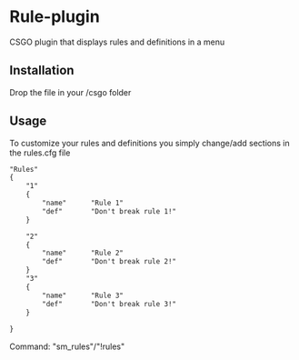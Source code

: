 # Rule-plugin
CSGO plugin that displays rules and definitions in a menu

## Installation

Drop the file in your /csgo folder

## Usage

To customize your rules and definitions you simply change/add sections in the rules.cfg file

```txt
"Rules"
{
    "1"
    {
        "name"      "Rule 1"
        "def"       "Don't break rule 1!"
    }

    "2"
    {
        "name"      "Rule 2"
        "def"       "Don't break rule 2!"
    }
    "3"
    {
        "name"      "Rule 3"
        "def"       "Don't break rule 3!"
    }
    
}
```

Command: "sm_rules"/"!rules"

